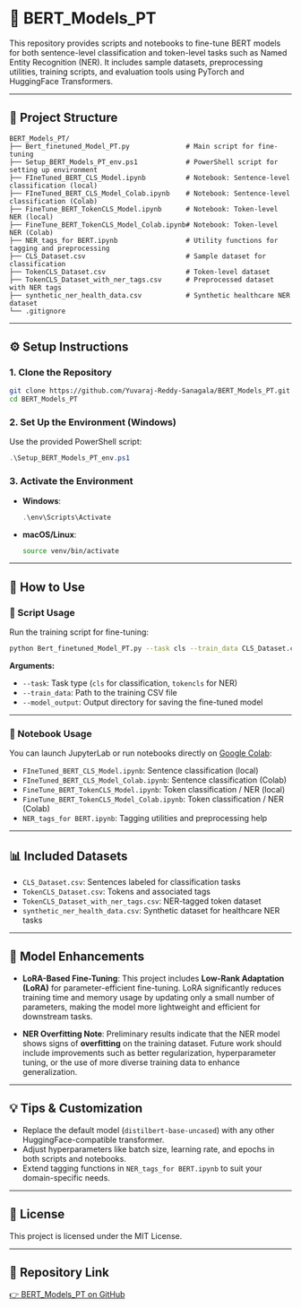 # 🧠 BERT_Models_PT

This repository provides scripts and notebooks to fine-tune BERT models for both sentence-level classification and token-level tasks such as Named Entity Recognition (NER). It includes sample datasets, preprocessing utilities, training scripts, and evaluation tools using PyTorch and HuggingFace Transformers.

---

## 📁 Project Structure

```
BERT_Models_PT/
├── Bert_finetuned_Model_PT.py              # Main script for fine-tuning
├── Setup_BERT_Models_PT_env.ps1            # PowerShell script for setting up environment
├── FIneTuned_BERT_CLS_Model.ipynb          # Notebook: Sentence-level classification (local)
├── FIneTuned_BERT_CLS_Model_Colab.ipynb    # Notebook: Sentence-level classification (Colab)
├── FineTune_BERT_TokenCLS_Model.ipynb      # Notebook: Token-level NER (local)
├── FineTune_BERT_TokenCLS_Model_Colab.ipynb# Notebook: Token-level NER (Colab)
├── NER_tags_for BERT.ipynb                 # Utility functions for tagging and preprocessing
├── CLS_Dataset.csv                         # Sample dataset for classification
├── TokenCLS_Dataset.csv                    # Token-level dataset
├── TokenCLS_Dataset_with_ner_tags.csv      # Preprocessed dataset with NER tags
├── synthetic_ner_health_data.csv           # Synthetic healthcare NER dataset
└── .gitignore
```

---

## ⚙️ Setup Instructions

### 1. Clone the Repository

```bash
git clone https://github.com/Yuvaraj-Reddy-Sanagala/BERT_Models_PT.git
cd BERT_Models_PT
```

### 2. Set Up the Environment (Windows)

Use the provided PowerShell script:

```powershell
.\Setup_BERT_Models_PT_env.ps1
```

### 3. Activate the Environment

- **Windows**:
  ```powershell
  .\env\Scripts\Activate
  ```

- **macOS/Linux**:
  ```bash
  source venv/bin/activate
  ```

---

## 🚀 How to Use

### 🔧 Script Usage

Run the training script for fine-tuning:

```bash
python Bert_finetuned_Model_PT.py --task cls --train_data CLS_Dataset.csv --model_output ./models/cls_model
```

**Arguments:**

- `--task`: Task type (`cls` for classification, `tokencls` for NER)
- `--train_data`: Path to the training CSV file
- `--model_output`: Output directory for saving the fine-tuned model

---

### 📓 Notebook Usage

You can launch JupyterLab or run notebooks directly on [Google Colab](https://colab.research.google.com):

- `FIneTuned_BERT_CLS_Model.ipynb`: Sentence classification (local)
- `FIneTuned_BERT_CLS_Model_Colab.ipynb`: Sentence classification (Colab)
- `FineTune_BERT_TokenCLS_Model.ipynb`: Token classification / NER (local)
- `FineTune_BERT_TokenCLS_Model_Colab.ipynb`: Token classification / NER (Colab)
- `NER_tags_for BERT.ipynb`: Tagging utilities and preprocessing help

---

## 📊 Included Datasets

- `CLS_Dataset.csv`: Sentences labeled for classification tasks
- `TokenCLS_Dataset.csv`: Tokens and associated tags
- `TokenCLS_Dataset_with_ner_tags.csv`: NER-tagged token dataset
- `synthetic_ner_health_data.csv`: Synthetic dataset for healthcare NER tasks

---

## 🔧 Model Enhancements

- **LoRA-Based Fine-Tuning**: This project includes **Low-Rank Adaptation (LoRA)** for parameter-efficient fine-tuning. LoRA significantly reduces training time and memory usage by updating only a small number of parameters, making the model more lightweight and efficient for downstream tasks.

- **NER Overfitting Note**: Preliminary results indicate that the NER model shows signs of **overfitting** on the training dataset. Future work should include improvements such as better regularization, hyperparameter tuning, or the use of more diverse training data to enhance generalization.

---

## 💡 Tips & Customization

- Replace the default model (`distilbert-base-uncased`) with any other HuggingFace-compatible transformer.
- Adjust hyperparameters like batch size, learning rate, and epochs in both scripts and notebooks.
- Extend tagging functions in `NER_tags_for BERT.ipynb` to suit your domain-specific needs.

---

## 📎 License

This project is licensed under the MIT License.

---

## 🔗 Repository Link

[👉 BERT_Models_PT on GitHub](https://github.com/Yuvaraj-Reddy-Sanagala/BERT_Models_PT)
